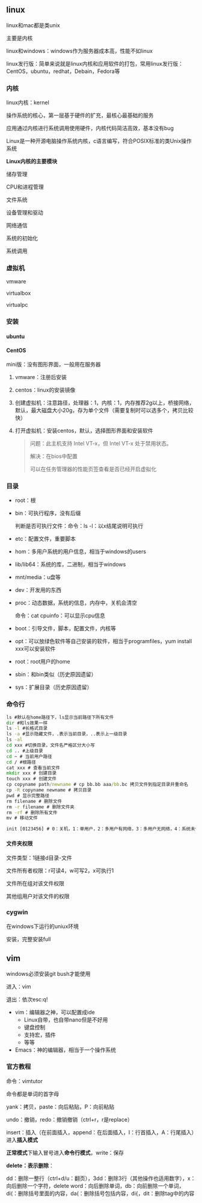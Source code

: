## linux

linux和mac都是类unix

主要是内核

linux和windows：windows作为服务器成本高，性能不如linux

linux发行版：简单来说就是linux内核和应用软件的打包，常用linux发行版：CentOS，ubuntu，redhat，Debain，Fedora等

### 内核

linux内核：kernel

操作系统的核心，第一层基于硬件的扩充，最核心最基础的服务

应用通过内核进行系统调用使用硬件，内核代码简洁高效，基本没有bug

Linux是一种开源电脑操作系统内核，c语言编写，符合POSIX标准的类Unix操作系统

**Linux内核的主要模块**

储存管理

CPU和进程管理

文件系统

设备管理和驱动

网络通信

系统的初始化

系统调用

### 虚拟机

vmware

virtualbox

virtualpc

### 安装

#### ubuntu

#### CentOS

mini版：没有图形界面，一般用在服务器

1. vmware：注册后安装

2. centos：linux的安装镜像

3. 创建虚拟机：注意路径，处理器：1，内核：1，内存推荐2g以上，桥接网络，默认，最大磁盘大小20g，存为单个文件（需要复制时可以选多个，拷贝比较快）

4. 打开虚拟机：安装centos，默认，选择图形界面和安装软件

   > 问题：此主机支持 Intel VT-x，但 Intel VT-x 处于禁用状态。
   >
   > 解决：在bios中配置
   >
   > 可以在任务管理器的性能页签查看是否已经开启虚拟化

### 目录

- root：根

- bin：可执行程序，没有后缀

  判断是否可执行文件：命令：ls -l：以x结尾说明可执行

- etc：配置文件，重要脚本

- hom：多用户系统的用户信息，相当于windows的users

- lib/lib64：系统的库，二进制，相当于windows

- mnt/media：u盘等

- dev：开发用的东西

- proc：动态数据，系统的信息，内存中，关机会清空

  命令：cat cpuinfo：可以显示cpu信息

- boot：引导文件，脚本，配置文件，内核等
- opt：可以放绿色软件等自己安装的软件，相当于programfiles，yum install xxx可以安装软件
- root：root用户的home
- sbin：和bin类似（历史原因遗留）
- sys：扩展目录（历史原因遗留）

### 命令行

```cmd
ls #默认在home路径下，ls显示当前路径下所有文件
dir #和ls效果一样
ls -l #长格式目录
ls -a #显示隐藏文件，.表示当前目录，..表示上一级目录
ls -al
cd xxx #切换目录，文件名严格区分大小写
cd .. #上级目录
cd ~ # 当前用户路径
cd / #根路径 
cat xxx # 查看当前文件
mkdir xxx # 创建目录                                                       md # windows
touch xxx # 创建文件
cp copyname path/newname # cp bb.bb aaa/bb.bc 拷贝文件到指定目录并重命名    copy copyname filename # 拷贝文件到指定目录   rename filename newname # 重命名
cp -R copyname newname # 拷贝目录
pwd # 显示完整路径
rm filename # 删除文件                                                     del # 直接删除文件
rm -r filename # 删除文件夹
rm -rf # 删除所有文件 
mv # 移动文件

init [0123456] # 0：关机，1：单用户，2：多用户有网络，3：多用户无网络，4：系统未使用保留给用户，5：图形界面，6：重启
```

#### 文件夹权限

文件类型：1链接d目录-文件

文件所有者权限：r可读4，w可写2，x可执行1

文件所在组对该文件权限

其他组用户对该文件的权限

### cygwin

在windows下运行的uniux环境

安装，完整安装full

## vim

windows必须安装git bush才能使用

进入：vim

退出：依次esc:q!

- vim：编辑器之神，可以配置成ide
  - Linux自带，也自带nano但是不好用
  - 键盘控制
  - 支持宏，插件
  - 等等
- Emacs：神的编辑器，相当于一个操作系统

### 官方教程

命令：vimtutor

命令都是单词的首字母

yank：拷贝，paste：向后粘贴，P：向前粘贴

undo：撤销，redo：撤销撤销（ctrl+r，r是replace）

insert：插入（在前面插入，append：在后面插入，I：行首插入，A：行尾插入）进入**插入模式**

**正常模式**下输入冒号进入**命令行模式**，write：保存

**delete：表示删除**：

dd：删除一整行（ctrl+d/u：翻页），3dd：删除3行（其他操作也适用数字），x：向后删除一个字符，delete word：向后删除单词，db：向前删除一个单词，di(：删除括号里面的内容，da(：删除括号包括内容，di{，dit：删除tag中的内容

```cmd

```

